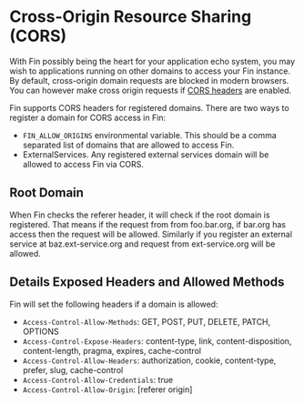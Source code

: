 # Cross-Origin Resource Sharing (CORS)

With Fin possibly being the heart for your application echo system, you may wish to applications running on other domains to access your Fin instance.  By default, cross-origin domain requests are blocked in modern browsers.  You can however make cross origin requests if [CORS headers](https://developer.mozilla.org/en-US/docs/Web/HTTP/CORS) are enabled.

Fin supports CORS headers for registered domains.  There are two ways to register a domain for CORS access in Fin:

 - `FIN_ALLOW_ORIGINS` environmental variable.  This should be a comma separated list of domains that are allowed to access Fin. 
 - ExternalServices.  Any registered external services domain will be allowed to access Fin via CORS.


## Root Domain

When Fin checks the referer header, it will check if the root domain is registered.  That means if the request from from foo.bar.org, if bar.org has access then the request will be allowed.  Similarly if you register an external service at baz.ext-service.org and request from ext-service.org will be allowed.

## Details Exposed Headers and Allowed Methods

Fin will set the following headers if a domain is allowed:

 - `Access-Control-Allow-Methods`: GET, POST, PUT, DELETE, PATCH, OPTIONS
 - `Access-Control-Expose-Headers`: content-type, link, content-disposition, content-length, pragma, expires, cache-control
 - `Access-Control-Allow-Headers`: authorization, cookie, content-type, prefer, slug, cache-control
 - `Access-Control-Allow-Credentials`: true
 - `Access-Control-Allow-Origin`: [referer origin]